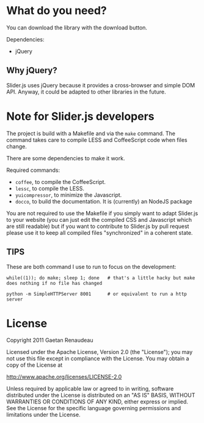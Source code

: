 What do you need?
==================

You can download the library with the download button.

Dependencies:

* jQuery

Why jQuery?
-----------
Slider.js uses jQuery because it provides a cross-browser and simple DOM API.
Anyway, it could be adapted to other libraries in the future.

Note for Slider.js developers
===================

The project is build with a Makefile and via the `make` command.
The command takes care to compile LESS and CoffeeScript code when files change.

There are some dependencies to make it work.

Required commands:

* `coffee`, to compile the CoffeeScript.
* `lessc`, to compile the LESS.
* `yuicompressor`, to minimize the Javascript.
* `docco`, to build the documentation. It is (currently) an NodeJS package

You are not required to use the Makefile if you simply want to adapt Slider.js to your website (you can just edit the compiled CSS and Javascript which are still readable) 
but if you want to contribute to Slider.js by pull request please use it to keep all compiled files "synchronized" in a coherent state.

TIPS
----
These are both command I use to run to focus on the development:

    while((1)); do make; sleep 1; done   # that's a little hacky but make does nothing if no file has changed

    python -m SimpleHTTPServer 8001      # or equivalent to run a http server

License
=======

Copyright 2011 Gaetan Renaudeau

Licensed under the Apache License, Version 2.0 (the "License");
you may not use this file except in compliance with the License.
You may obtain a copy of the License at

http://www.apache.org/licenses/LICENSE-2.0

Unless required by applicable law or agreed to in writing, software
distributed under the License is distributed on an "AS IS" BASIS,
WITHOUT WARRANTIES OR CONDITIONS OF ANY KIND, either express or implied.
See the License for the specific language governing permissions and
limitations under the License.
